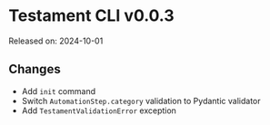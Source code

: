 # Testament CLI v0.0.3

Released on: 2024-10-01

## Changes

- Add `init` command
- Switch `AutomationStep.category` validation to Pydantic validator
- Add `TestamentValidationError` exception
